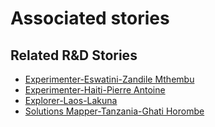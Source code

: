 # Associated stories

<!-- !!DO NOT REMOVE!! start autogenerated hyperlinks -->
## Related R&D Stories
- [Experimenter\-Eswatini\-Zandile Mthembu](/stories/?doc=Experimenter_SWZ)
- [Experimenter\-Haiti\-Pierre Antoine](/stories/?doc=Experimenters_HTI)
- [Explorer\-Laos\-Lakuna](/stories/?doc=Explorers_LAO)
- [Solutions Mapper\-Tanzania\-Ghati Horombe](/stories/?doc=SolutionMappers_TZA)
<!-- !!DO NOT REMOVE!! end autogenerated hyperlinks -->
